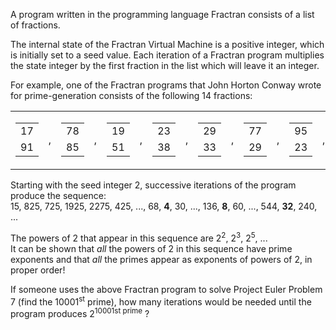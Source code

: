 <p>A program written in the programming language Fractran consists of a list of fractions.</p>

<p>The internal state of the Fractran Virtual Machine is a positive integer, which is initially set to a seed value. Each iteration of a Fractran program multiplies the state integer by the first fraction in the list which will leave it an integer.</p>

<p>For example, one of the Fractran programs that John Horton Conway wrote for prime-generation consists of the following 14 fractions:<br /></p><table class="formula"><tr><td><table class="frac"><tr><td>17</td></tr><tr><td class="overline">91</td></tr></table></td>
<td>,</td>
<td><table class="frac"><tr><td>78</td></tr><tr><td class="overline">85</td></tr></table></td>
<td>,</td>
<td><table class="frac"><tr><td>19</td></tr><tr><td class="overline">51</td></tr></table></td>
<td>,</td>
<td><table class="frac"><tr><td>23</td></tr><tr><td class="overline">38</td></tr></table></td>
<td>,</td>
<td><table class="frac"><tr><td>29</td></tr><tr><td class="overline">33</td></tr></table></td>
<td>,</td>
<td><table class="frac"><tr><td>77</td></tr><tr><td class="overline">29</td></tr></table></td>
<td>,</td>
<td><table class="frac"><tr><td>95</td></tr><tr><td class="overline">23</td></tr></table></td>
<td>,</td>
<td><table class="frac"><tr><td>77</td></tr><tr><td class="overline">19</td></tr></table></td>
<td>,</td>
<td><table class="frac"><tr><td>1</td></tr><tr><td class="overline">17</td></tr></table></td>
<td>,</td>
<td><table class="frac"><tr><td>11</td></tr><tr><td class="overline">13</td></tr></table></td>
<td>,</td>
<td><table class="frac"><tr><td>13</td></tr><tr><td class="overline">11</td></tr></table></td>
<td>,</td>
<td><table class="frac"><tr><td>15</td></tr><tr><td class="overline">2</td></tr></table></td>
<td>,</td>
<td><table class="frac"><tr><td>1</td></tr><tr><td class="overline">7</td></tr></table></td>
<td>,</td>
<td><table class="frac"><tr><td>55</td></tr><tr><td class="overline">1</td></tr></table></td>
<td>.</td>
</tr></table><p>Starting with the seed integer 2, successive iterations of the program produce the sequence:<br />
15, 825, 725, 1925, 2275, 425, ..., 68, <b>4</b>, 30, ..., 136, <b>8</b>, 60, ..., 544, <b>32</b>, 240, ...</p>

<p>The powers of 2 that appear in this sequence are 2<sup>2</sup>, 2<sup>3</sup>, 2<sup>5</sup>, ...<br />
It can be shown that <i>all</i> the powers of 2 in this sequence have prime exponents and that <i>all</i> the primes appear as exponents of powers of 2, in proper order!</p>

<p>If someone uses the above Fractran program to solve Project Euler Problem 7 (find the 10001<sup>st</sup> prime), how many iterations would be needed until the program produces 2<sup>10001st prime</sup> ?</p>
